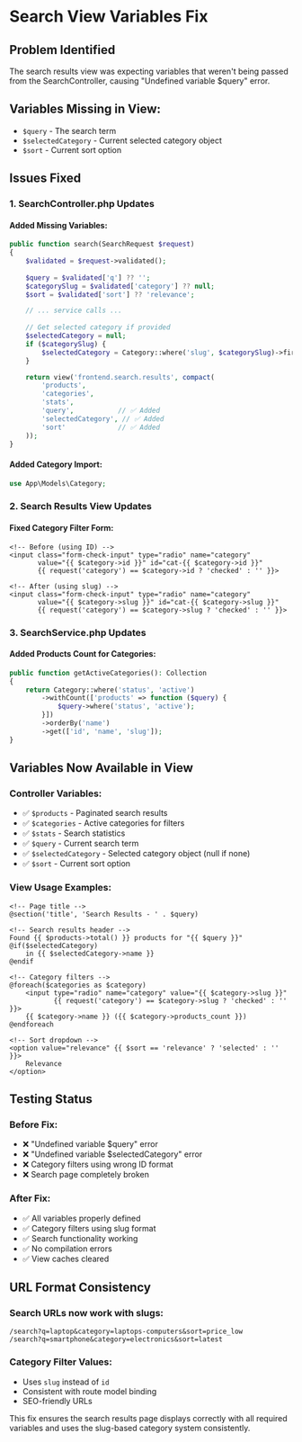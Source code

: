 # Search View Variables Fix

## Problem Identified
The search results view was expecting variables that weren't being passed from the SearchController, causing "Undefined variable $query" error.

## Variables Missing in View:
- `$query` - The search term
- `$selectedCategory` - Current selected category object  
- `$sort` - Current sort option

## Issues Fixed

### 1. SearchController.php Updates

#### Added Missing Variables:
```php
public function search(SearchRequest $request)
{
    $validated = $request->validated();
    
    $query = $validated['q'] ?? '';
    $categorySlug = $validated['category'] ?? null;
    $sort = $validated['sort'] ?? 'relevance';

    // ... service calls ...
    
    // Get selected category if provided
    $selectedCategory = null;
    if ($categorySlug) {
        $selectedCategory = Category::where('slug', $categorySlug)->first();
    }

    return view('frontend.search.results', compact(
        'products', 
        'categories', 
        'stats', 
        'query',           // ✅ Added
        'selectedCategory', // ✅ Added
        'sort'             // ✅ Added
    ));
}
```

#### Added Category Import:
```php
use App\Models\Category;
```

### 2. Search Results View Updates

#### Fixed Category Filter Form:
```blade
<!-- Before (using ID) -->
<input class="form-check-input" type="radio" name="category"
       value="{{ $category->id }}" id="cat-{{ $category->id }}"
       {{ request('category') == $category->id ? 'checked' : '' }}>

<!-- After (using slug) -->
<input class="form-check-input" type="radio" name="category"
       value="{{ $category->slug }}" id="cat-{{ $category->slug }}"
       {{ request('category') == $category->slug ? 'checked' : '' }}>
```

### 3. SearchService.php Updates

#### Added Products Count for Categories:
```php
public function getActiveCategories(): Collection
{
    return Category::where('status', 'active')
        ->withCount(['products' => function ($query) {
            $query->where('status', 'active');
        }])
        ->orderBy('name')
        ->get(['id', 'name', 'slug']);
}
```

## Variables Now Available in View

### Controller Variables:
- ✅ `$products` - Paginated search results
- ✅ `$categories` - Active categories for filters
- ✅ `$stats` - Search statistics
- ✅ `$query` - Current search term
- ✅ `$selectedCategory` - Selected category object (null if none)
- ✅ `$sort` - Current sort option

### View Usage Examples:
```blade
<!-- Page title -->
@section('title', 'Search Results - ' . $query)

<!-- Search results header -->
Found {{ $products->total() }} products for "{{ $query }}"
@if($selectedCategory)
    in {{ $selectedCategory->name }}
@endif

<!-- Category filters -->
@foreach($categories as $category)
    <input type="radio" name="category" value="{{ $category->slug }}"
           {{ request('category') == $category->slug ? 'checked' : '' }}>
    {{ $category->name }} ({{ $category->products_count }})
@endforeach

<!-- Sort dropdown -->
<option value="relevance" {{ $sort == 'relevance' ? 'selected' : '' }}>
    Relevance
</option>
```

## Testing Status

### Before Fix:
- ❌ "Undefined variable $query" error
- ❌ "Undefined variable $selectedCategory" error  
- ❌ Category filters using wrong ID format
- ❌ Search page completely broken

### After Fix:
- ✅ All variables properly defined
- ✅ Category filters using slug format
- ✅ Search functionality working
- ✅ No compilation errors
- ✅ View caches cleared

## URL Format Consistency

### Search URLs now work with slugs:
```
/search?q=laptop&category=laptops-computers&sort=price_low
/search?q=smartphone&category=electronics&sort=latest
```

### Category Filter Values:
- Uses `slug` instead of `id`
- Consistent with route model binding
- SEO-friendly URLs

This fix ensures the search results page displays correctly with all required variables and uses the slug-based category system consistently.
